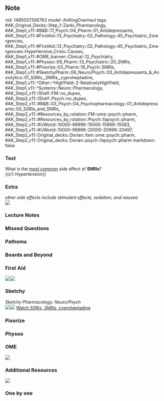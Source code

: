 ## Note
nid: 1485037306763
model: AnKingOverhaul
tags: #AK_Original_Decks::Step_1::Zanki_Pharmacology, #AK_Step1_v11::#B&B::17_Psych::04_Pharm::01_Antidepressants, #AK_Step1_v11::#FirstAid::13_Psychiatry::02_Pathology::45_Psychiatric_Emergencies, #AK_Step1_v11::#FirstAid::13_Psychiatry::02_Pathology::45_Psychiatric_Emergencies::Hypertensive_Crisis::Causes, #AK_Step1_v11::#OME_banner::Clinical::12_Psychiatry, #AK_Step1_v11::#Physeo::09_Pharm::13_Psychiatric::20_SNRIs, #AK_Step1_v11::#Pixorize::03_Pharm::16_Psych::SNRIs, #AK_Step1_v11::#SketchyPharm::06_Neuro/Psych::03_Antidepressants_&_Anxiolytics::01_SSRIs,_SNRIs,_cyproheptadine, #AK_Step1_v11::^Other::^HighYield::2-RelativelyHighYield, #AK_Step1_v11::^Systems::Neuro::Pharmacology, #AK_Step2_v11::!Shelf::FM::no_dupes, #AK_Step2_v11::!Shelf::Psych::no_dupes, #AK_Step2_v11::#B&B::03_Psych::04_Psychopharmacology::01_Antidepressants::03_SSRIs_and_SNRIs, #AK_Step2_v11::#Resources_by_rotation::FM::ome::psych::pharm, #AK_Step2_v11::#Resources_by_rotation::Psych::fapsych::pharm, #AK_Step2_v11::#UWorld::10000-99999::15000-15999::15083, #AK_Step2_v11::#UWorld::10000-99999::20000-20999::20497, #AK_Step2_v11::Original_decks::Dorian::fam::ome::psych::pharm, #AK_Step2_v11::Original_decks::Dorian::psych::fapsych::pharm
markdown: false

### Text
<div>
  What is the <u>most common</u> side effect of <b>SNRIs</b>?
</div>
<div>
  {{c1::Hypertension}}
</div>

### Extra
<div>
  <i>other side effects include stimulant effects, sedation, and
  nausea</i>
</div>
<div><img src="paste-454772612137464.jpg"></div>

### Lecture Notes


### Missed Questions


### Pathoma


### Boards and Beyond


### First Aid
<img src="paste-1171594063904771.jpg"><img src=
"paste-21088289423363%20(2).jpg">

### Sketchy
<div>
  <i>Sketchy Pharmacology: Neuro/Psych</i>
</div><img src=
"paste-5e4615550dff3920a8152dce493445e113181b37.png"><img src=
"paste-5d91138c98c41c4544795cccfa358ef35857833e.png"> <a href=
"https://dashboard.sketchy.com/study/medical/courses/medical-pharmacology/units/medical-pharmacology-neuro-psych/videos/medical-pharmacology-neuropsych-antidepressants-and-anxiolytics-ssris-snris-cyproheptadine?utm_source=anki&utm_medium=partnership&utm_campaign=february_update&utm_content=medical">
Watch SSRIs, SNRIs, cyproheptadine</a>

### Pixorize


### Physeo


### OME
<div class="ome-widget">
  <a href=
  "https://onlinemeded.org/spa/psychiatry?ref=anki"><img src=
  "_OME_AnkiFlashcards_Topic_4.png"></a>
</div>

### Additional Resources
<img src="paste-338640f9f4dee4ff4b4e12140848a00690e00bbc.jpg"
class="resizer">

### One by one

